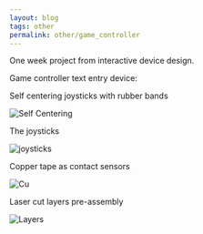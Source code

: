 ```yaml
---
layout: blog
tags: other
permalink: other/game_controller
---
```


One week project from interactive device design. 

Game controller text entry device:

Self centering joysticks with rubber bands

![Self Centering](https://farm3.staticflickr.com/2814/9827121665_f0d720bf79_k.jpg)

The joysticks 

![joysticks]({{site.url}}/media/drumsticks.jpg)

Copper tape as contact sensors

![Cu](https://farm8.staticflickr.com/7422/9827133806_a69c072575_k.jpg)

Laser cut layers pre-assembly

![Layers](https://farm8.staticflickr.com/7317/9827122325_9c8492793f_k.jpg)


